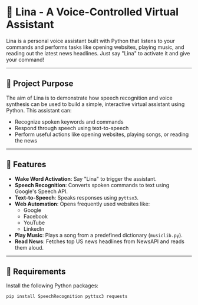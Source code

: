 # 🤖 Lina - A Voice-Controlled Virtual Assistant

Lina is a personal voice assistant built with Python that listens to your commands and performs tasks like opening websites, playing music, and reading out the latest news headlines. Just say "Lina" to activate it and give your command!

---

## 🎯 Project Purpose

The aim of Lina is to demonstrate how speech recognition and voice synthesis can be used to build a simple, interactive virtual assistant using Python. This assistant can:

- Recognize spoken keywords and commands
- Respond through speech using text-to-speech
- Perform useful actions like opening websites, playing songs, or reading the news

---

## 📌 Features

- **Wake Word Activation**: Say "Lina" to trigger the assistant.
- **Speech Recognition**: Converts spoken commands to text using Google's Speech API.
- **Text-to-Speech**: Speaks responses using `pyttsx3`.
- **Web Automation**: Opens frequently used websites like:
  - Google
  - Facebook
  - YouTube
  - LinkedIn
- **Play Music**: Plays a song from a predefined dictionary (`musiclib.py`).
- **Read News**: Fetches top US news headlines from NewsAPI and reads them aloud.

---

## 🧰 Requirements

Install the following Python packages:

```bash
pip install SpeechRecognition pyttsx3 requests
